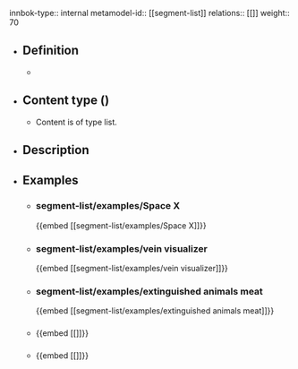 innbok-type:: internal
metamodel-id:: [[segment-list]]
relations:: [[]]
weight:: 70

- ## Definition
  - 
- ## Content type ()
  - Content is of type list.
  
- ## Description
- ## Examples
  - ### segment-list/examples/Space X
    {{embed [[segment-list/examples/Space X]]}}
  - ### segment-list/examples/vein visualizer
    {{embed [[segment-list/examples/vein visualizer]]}}
  - ### segment-list/examples/extinguished animals meat
    {{embed [[segment-list/examples/extinguished animals meat]]}}
  - ### 
    {{embed [[]]}}
  - ### 
    {{embed [[]]}}
  

